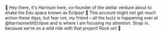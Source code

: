 👋 Hey there, it's Harrison here, co-founder of the stellar venture about to shake the Edu space known as Eclipse! 🚀 This account might not get much action these days, but fear not, my friend – all the buzz is happening over at @harrisonwithEclipse and is where I am focusing my attention. Strap in, because we're on a wild ride with that project! Rock on! 🎸

<!---
Harrisonvinett/Harrisonvinett is a ✨ special ✨ repository because its `README.md` (this file) appears on your GitHub profile.
You can click the Preview link to take a look at your changes.
--->
